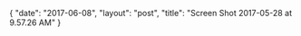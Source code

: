 {
   "date": "2017-06-08",
   "layout": "post",
   "title": "Screen Shot 2017-05-28 at 9.57.26 AM"
}


